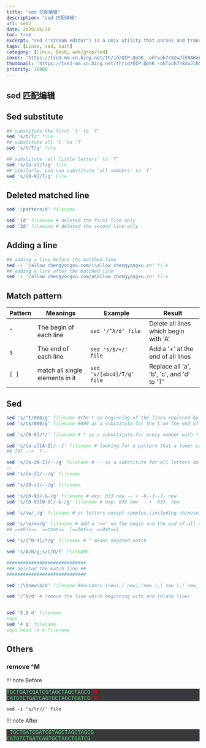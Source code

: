 ```yaml
---
title: "sed 匹配编辑"
description: "sed 匹配编辑"
url: sed2
date: 2020/06/26
toc: true
excerpt: "sed ('stream editor') is a Unix utility that parses and transforms text, using a simple, compact programming language. sed was developed from 1973 to 1974 by Lee E. McMahon of Bell Labs, and is available today for most operating systems."
tags: [Linux, sed, bash]
category: [Linux, Bash, awk/grep/sed]
cover: 'https://tse3-mm.cn.bing.net/th/id/OIP.QohK_-okTvuh7r82wJlhNAHaE9?w=465&h=180'
thumbnail: 'https://tse3-mm.cn.bing.net/th/id/OIP.QohK_-okTvuh7r82wJlhNAHaE9?w=180&h=180'
priority: 10000
---
```


## sed 匹配编辑


## Sed substitute

```bash
## substitute the first 't' to 'T'
sed 's/t/T/' file
## substitute all 't' to 'T'
sed 's/t/T/g' file

## substitute 'all little letters' to 'T'
sed 's/[a-z]/T/g' file
## similarly, you can substitute 'all numbers' to 'T'
sed 's/[0-9]/T/g' File
```

## Deleted matched line

```bash
sed '/pattern/d' filename

sed '1d' filename # deleted the first line only
sed '2d' filename # deleted the second line only
```

## Adding a line

```bash
## adding a line before the matched line
sed -i '/allow chengyongxu.com/i\allow chengyongxu.cn' file
## adding a line after the matched line
sed -i '/allow chengyongxu.com/a\allow chengyongxu.cn' file
```

## Match pattern
|Pattern|Meanings|Example|Result|
|--|--|--|--|
|`^`|The begin of each line|`sed '/^A/d' file`|Delete all lines which begin with 'A'|
|`$`|The end of each line|`sed 's/$/+/' file`| Add a '+' at the end of all lines|
|`[ ]`|match all single elements in it|`sed 's/[abcd]/T/g' file`|Replace all 'a', 'b', 'c', and 'd' to 'T'|


## Sed
```bash
sed 's/^t/000/g' filename #the t on beginning of the lines replaced by ***
sed 's/t$/000/g' filename #000 as a substitute for the t on the end of the lines

sed 's/[0-9]/*/' filename # * as a subustitute for every number with *

sed 's/[a-z][A-Z]/--/' filename # looking for a pattern that a lower capital followed a capital
## TaT -->  T--

sed 's/[a-zA-Z]/--/g' filename # -- as a substitute for all letters on the filename
or
sed 's/[a-Z]/--/g' filename

sed 's/[0-z]/--/g' filename

sed 's/[0-9]/-&-/g' filename # exp: 833 new -- > -8--3--3- new
sed 's/[0-9][0-9]/-&-/g' filename # exp: 833 new -- > -833- new

sed 's/\w/_/g' filename # or letters except symples.(including chinese)

sed 's/\b/==/g' filename # add a "==" on the begin and the end of all words
## ==4811==  ==that==  [==ðæt==; ==ðət==]

sed 's/[^0-9]/*/g' filename # ^ means negated match

sed 's/A/B/g;s/C/D/f' FILENAME

#############################
### deleted the match line ##
#############################

sed '/\bnew\b/d' filename #boundary (new),( new),(new ),( new ),( new, )

sed '/^$/d' # remove the line which beginning with end (blank line)


sed '5,$ d' filename
equo
sed '4 q' filename
equo head -n 4 filename
```


## Others

### remove ^M

!!! note Before
    <pre>
    TGCTGATCGATCGTAGCTAGCTAGCG<font color="red">^M</font>
    CATGTCTGATCAGTGCTAGCTGATCG<font color="red">^M</font>
    </pre>

`sed -i 's/\r//' file`

!!! note After
    <pre>
    TGCTGATCGATCGTAGCTAGCTAGCG
    CATGTCTGATCAGTGCTAGCTGATCG
    </pre>


<style>
pre {
  background-color:#38393d;
  color: #5fd381;
}
</style>

